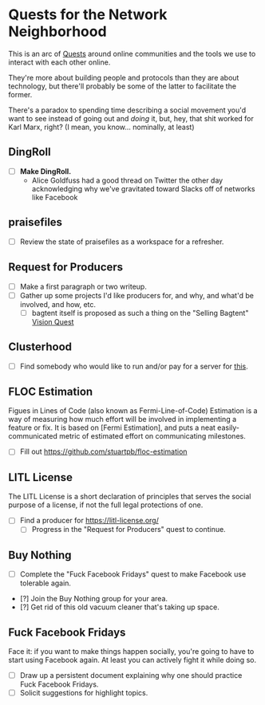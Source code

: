 # Quests for the Network Neighborhood

This is an arc of [Quests][] around online communities and the tools we use to interact with each other online.

They're more about building people and protocols than they are about technology, but there'll probably be some of the latter to facilitate the former.

[Quests]: 6f25cf97-8ee8-460e-9db8-3c241cadbff0.md

There's a paradox to spending time describing a social movement you'd want to see instead of going out and *doing* it, but, hey, that shit worked for Karl Marx, right? (I mean, you know... nominally, at least)

## DingRoll

- [ ] **Make DingRoll.**
  - Alice Goldfuss had a good thread on Twitter the other day acknowledging why we've gravitated toward Slacks off of networks like Facebook

## praisefiles

- [ ] Review the state of praisefiles as a workspace for a refresher.

## Request for Producers

- [ ] Make a first paragraph or two writeup.
- [ ] Gather up some projects I'd like producers for, and why, and what'd be involved, and how, etc.
  - [ ] bagtent itself is proposed as such a thing on the "Selling Bagtent" [Vision Quest][BVQ]

[BVQ]: a8c1b237-886b-4169-88ff-9e52bc1dbcf2.md

## Clusterhood

- [ ] Find somebody who would like to run and/or pay for a server for [this][clusterhood].

[clusterhood]: 9664b592-59ed-4ac5-bf15-9b67f67af111.md

## FLOC Estimation

Figues in Lines of Code (also known as Fermi-Line-of-Code) Estimation is a way of measuring how much effort will be involved in implementing a feature or fix. It is based on [Fermi Estimation], and puts a neat easily-communicated metric of estimated effort on communicating milestones.

- [ ] Fill out https://github.com/stuartpb/floc-estimation

## LITL License

The LITL License is a short declaration of principles that serves the social purpose of a license, if not the full legal protections of one.

- [ ] Find a producer for https://litl-license.org/
  - [ ] Progress in the "Request for Producers" quest to continue.

## Buy Nothing

- [ ] Complete the "Fuck Facebook Fridays" quest to make Facebook use tolerable again.
- [?] Join the Buy Nothing group for your area.
- [?] Get rid of this old vacuum cleaner that's taking up space.

## Fuck Facebook Fridays

Face it: if you want to make things happen socially, you're going to have to start using Facebook again. At least you can actively fight it while doing so.

- [ ] Draw up a persistent document explaining why one should practice Fuck Facebook Fridays.
- [ ] Solicit suggestions for highlight topics.
